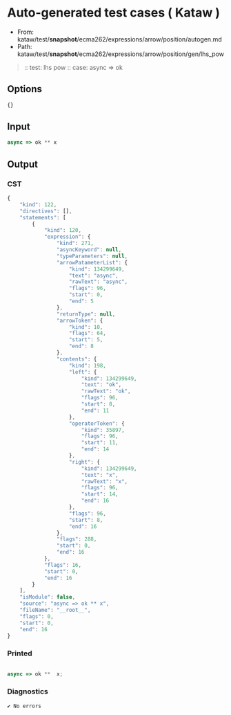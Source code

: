 # Auto-generated test cases ( Kataw )
- From: kataw/test/__snapshot__/ecma262/expressions/arrow/position/autogen.md
- Path: kataw/test/__snapshot__/ecma262/expressions/arrow/position/gen/lhs_pow
> :: test: lhs pow
> :: case: async => ok
## Options

`````js
{}
`````
## Input

`````js
async => ok ** x
`````
## Output

### CST

```javascript
{
    "kind": 122,
    "directives": [],
    "statements": [
        {
            "kind": 120,
            "expression": {
                "kind": 271,
                "asyncKeyword": null,
                "typeParameters": null,
                "arrowPatameterList": {
                    "kind": 134299649,
                    "text": "async",
                    "rawText": "async",
                    "flags": 96,
                    "start": 0,
                    "end": 5
                },
                "returnType": null,
                "arrowToken": {
                    "kind": 10,
                    "flags": 64,
                    "start": 5,
                    "end": 8
                },
                "contents": {
                    "kind": 198,
                    "left": {
                        "kind": 134299649,
                        "text": "ok",
                        "rawText": "ok",
                        "flags": 96,
                        "start": 8,
                        "end": 11
                    },
                    "operatorToken": {
                        "kind": 35897,
                        "flags": 96,
                        "start": 11,
                        "end": 14
                    },
                    "right": {
                        "kind": 134299649,
                        "text": "x",
                        "rawText": "x",
                        "flags": 96,
                        "start": 14,
                        "end": 16
                    },
                    "flags": 96,
                    "start": 8,
                    "end": 16
                },
                "flags": 288,
                "start": 0,
                "end": 16
            },
            "flags": 16,
            "start": 0,
            "end": 16
        }
    ],
    "isModule": false,
    "source": "async => ok ** x",
    "fileName": "__root__",
    "flags": 0,
    "start": 0,
    "end": 16
}
```

### Printed

```javascript

async => ok **  x;
```

### Diagnostics

```javascript
✔ No errors
```

